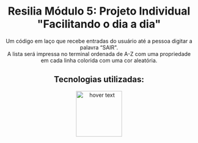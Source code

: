 <h1 align="center"> Resilia Módulo 5: Projeto Individual "Facilitando o dia a dia" </h1>

<div align="center">
Um código em laço que recebe entradas do usuário até a pessoa digitar a palavra “SAIR". <br>
A lista será impressa no terminal ordenada de A-Z com uma propriedade em cada linha colorida com uma cor aleatória.
</div>

<h2 align="center"> Tecnologias utilizadas: </h1>
<div align="center">
 <img src="https://github.com/bwks/vendor-icons-svg/blob/master/node-js-logo.svg" width="120" title="hover text">
 </div>
 

